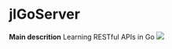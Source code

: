 # jlGoServer

**Main descrition**
Learning RESTful APIs in Go
![](https://i.kickstarter.com/assets/013/579/935/cd53c61559974d1fa22a094ecff1f8a3_original.jpg)
